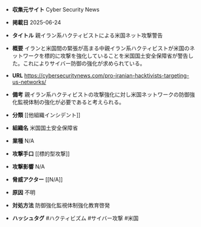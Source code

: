 - **収集元サイト**
Cyber Security News

- **掲載日**
2025-06-24

- **タイトル**
親イラン系ハクティビストによる米国ネット攻撃警告

- **概要**
イランと米国間の緊張が高まる中親イラン系ハクティビストが米国のネットワークを標的に攻撃を強化していることを米国国土安全保障省が警告した。これによりサイバー防御の強化が求められている。

- **URL**
https://cybersecuritynews.com/pro-iranian-hacktivists-targeting-us-networks/

- **備考**
親イラン系ハクティビストの攻撃強化に対し米国ネットワークの防御強化監視体制の強化が必要であると考えられる。

- **分類**
[[他組織インシデント]]

- **組織名**
米国国土安全保障省

- **業種**
N/A

- **攻撃手口**
[[標的型攻撃]]

- **攻撃影響**
N/A

- **脅威アクター**
[[N/A]]

- **原因**
不明

- **対処方法**
防御強化監視体制強化教育啓発

- **ハッシュタグ**
#ハクティビズム #サイバー攻撃 #米国
